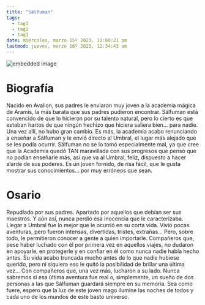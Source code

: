```yaml
---
title: "Sálfuman"
tags:
  - tag1
  - tag2
  - tag3
date: miércoles, marzo 15º 2023, 11:00:21 pm
lastmod: jueves, marzo 16º 2023, 12:34:43 am
---
```


![embedded image](https://cdn.discordapp.com/attachments/880214353410916416/987855146828582912/Salfuman.png "Attachment")

# Biografía

Nacido en Avalion, sus padres le enviaron muy joven a la academia mágica de Aramis, la más barata que sus padres pudieron encontrar. Sálfuman está convencido de que lo hicieron por su talento natural, pero lo cierto es que estaban hartos de que ningún hechizo que hiciera saliera bien… para nadie. Una vez allí, no hubo gran cambio. Es más, la academia acabo renunciando a enseñar a Sálfuman y le envió directo al Umbral, el lugar más alejado que se les podía ocurrir. Sálfuman no se lo tomó especialmente mal, ya que cree que la Academia quedó TAN maravillada con sus progresos que pensó que no podían enseñarle más, así que va al Umbral, feliz, dispuesto a hacer alarde de sus poderes. Es un joven fornido, de risa fácil, que le gusta mostrar sus conocimientos… por muy erróneos que sean.

# Osario

Repudiado por sus padres. Apartado por aquellos que debían ser sus maestros. Y aún así, nunca perdió esa inocencia que le caracterizaba. Llegar a Umbral fue lo mejor que le ocurrió en su corta vida. Vivió pocas aventuras, pero fueron intensas, divertidas, tristes, extrañas… Pero, sobre todo, le permitieron conocer a gente a quien importarle. Compañeros que, pese haber luchado con él por primera vez en aquellos viajes, no dudaron en apoyarle, en protegerle y en confiar en él como nunca nadie había hecho antes. Su vida acabo truncada mucho antes de lo que nadie hubiese querido, pero ni siquiera eso le quitó la posibilidad de brillar una última vez… Con compañeros que, una vez más, lucharon a su lado. Nunca sabremos si esa última aventura fue real o, simplemente, un sueño de dos personas a las que Sálfuman guardará siempre en su memoria. Sea como fuere, espero que la luz de este joven mago ilumine las noches de todos y cada uno de los mundos de este basto universo.